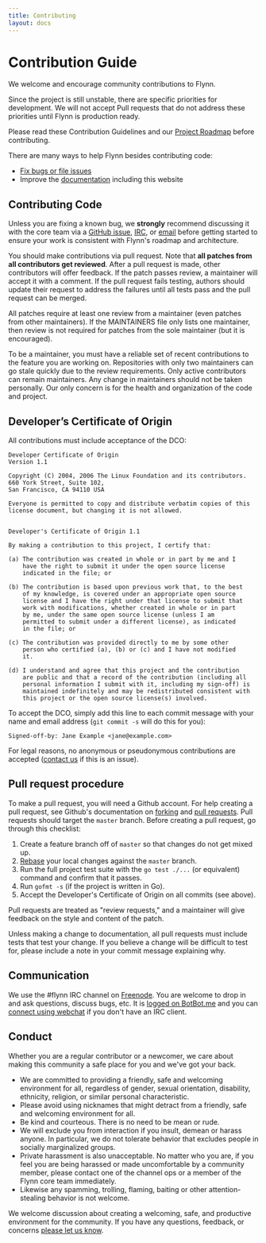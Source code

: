 ```yaml
---
title: Contributing
layout: docs
---
```


# Contribution Guide

We welcome and encourage community contributions to Flynn.

Since the project is still unstable, there are specific priorities for development. We will not accept Pull requests that do not address these priorities until Flynn is production ready.

Please read these Contribution Guidelines and our [Project Roadmap](/roadmap.html) before contributing.

There are many ways to help Flynn besides contributing code:

 - [Fix bugs or file issues](https://github.com/flynn/flynn/issues)
 - Improve the [documentation](https://github.com/flynn/flynn.io) including this website

## Contributing Code

Unless you are fixing a known bug, we **strongly** recommend discussing it with the core team via a [GitHub issue](https://github.com/flynn/flynn/issues), [IRC](irc://irc.freenode.net/flynn), or [email](mailto:contact@flynn.io) before getting started to ensure your work is consistent with Flynn's roadmap and architecture.

You should make contributions via pull request. Note that **all patches from all contributors get reviewed**. After a pull request is made, other contributors will offer feedback. If the patch passes review, a maintainer will accept it with a comment. If the pull request fails testing, authors should update their request to address the failures until all tests pass and the pull request can be merged.

All patches require at least one review from a maintainer (even patches from other maintainers). If the MAINTAINERS file only lists one maintainer, then review is not required for patches from the sole maintainer (but it is encouraged).

To be a maintainer, you must have a reliable set of recent contributions to the feature you are working on. Repositories with only two maintainers can go stale quickly due to the review requirements. Only active contributors can remain maintainers. Any change in maintainers should not be taken personally. Our only concern is for the health and organization of the code and project.

## Developer’s Certificate of Origin

All contributions must include acceptance of the DCO:

```text
Developer Certificate of Origin
Version 1.1

Copyright (C) 2004, 2006 The Linux Foundation and its contributors.
660 York Street, Suite 102,
San Francisco, CA 94110 USA

Everyone is permitted to copy and distribute verbatim copies of this
license document, but changing it is not allowed.


Developer's Certificate of Origin 1.1

By making a contribution to this project, I certify that:

(a) The contribution was created in whole or in part by me and I
    have the right to submit it under the open source license
    indicated in the file; or

(b) The contribution is based upon previous work that, to the best
    of my knowledge, is covered under an appropriate open source
    license and I have the right under that license to submit that
    work with modifications, whether created in whole or in part
    by me, under the same open source license (unless I am
    permitted to submit under a different license), as indicated
    in the file; or

(c) The contribution was provided directly to me by some other
    person who certified (a), (b) or (c) and I have not modified
    it.

(d) I understand and agree that this project and the contribution
    are public and that a record of the contribution (including all
    personal information I submit with it, including my sign-off) is
    maintained indefinitely and may be redistributed consistent with
    this project or the open source license(s) involved.
```

To accept the DCO, simply add this line to each commit message with your name and email address (`git commit -s` will do this for you):

```text
Signed-off-by: Jane Example <jane@example.com>
```

For legal reasons, no anonymous or pseudonymous contributions are accepted ([contact us](mailto:contact@flynn.io) if this is an issue).

## Pull request procedure

To make a pull request, you will need a Github account. For help creating a pull request, see Github's documentation on [forking](https://help.github.com/articles/fork-a-repo) and [pull requests](https://help.github.com/articles/using-pull-requests). Pull requests should target the `master` branch. Before creating a pull request, go through this checklist:

1. Create a feature branch off of `master` so that changes do not get mixed up.
1. [Rebase](http://git-scm.com/book/en/Git-Branching-Rebasing) your local changes against the `master` branch.
1. Run the full project test suite with the `go test ./...` (or equivalent) command and confirm that it passes.
1. Run `gofmt -s` (if the project is written in Go).
1. Accept the Developer's Certificate of Origin on all commits (see above).

Pull requests are treated as "review requests," and a maintainer will give feedback on the style and content of the patch.

Unless making a change to documentation, all pull requests must include tests that test your change. If you believe a change will be difficult to test for, please include a note in your commit message explaining why.

## Communication

We use the #flynn IRC channel on [Freenode](irc://chat.freenode.net/flynn). You are welcome to drop in and ask questions, discuss bugs, etc. It is [logged on BotBot.me](https://botbot.me/freenode/flynn/) and you can [connect using webchat](https://webchat.freenode.net/?channels=flynn) if you don't have an IRC client.

## Conduct

Whether you are a regular contributor or a newcomer, we care about making this community a safe place for you and we've got your back.

* We are committed to providing a friendly, safe and welcoming environment for all, regardless of gender, sexual orientation, disability, ethnicity, religion, or similar personal characteristic.
* Please avoid using nicknames that might detract from a friendly, safe and welcoming environment for all.
* Be kind and courteous. There is no need to be mean or rude.
* We will exclude you from interaction if you insult, demean or harass anyone. In particular, we do not tolerate behavior that excludes people in socially marginalized groups.
* Private harassment is also unacceptable. No matter who you are, if you feel you are being harassed or made uncomfortable by a community member, please contact one of the channel ops or a member of the Flynn core team immediately.
* Likewise any spamming, trolling, flaming, baiting or other attention-stealing behavior is not welcome.

We welcome discussion about creating a welcoming, safe, and productive environment for the community. If you have any questions, feedback, or concerns [please let us know](mailto:contact@flynn.io).
